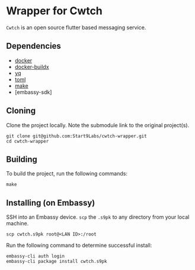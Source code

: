 # Wrapper for Cwtch

`Cwtch` is an open source flutter based messaging service.

## Dependencies

- [docker](https://docs.docker.com/get-docker)
- [docker-buildx](https://docs.docker.com/buildx/working-with-buildx/)
- [yq](https://mikefarah.gitbook.io/yq)
- [toml](https://crates.io/crates/toml-cli)
- [make](https://www.gnu.org/software/make/)
- [embassy-sdk]

## Cloning

Clone the project locally. Note the submodule link to the original project(s). 

```
git clone git@github.com:Start9Labs/cwtch-wrapper.git
cd cwtch-wrapper
```

## Building

To build the project, run the following commands:

```
make
```

## Installing (on Embassy)

SSH into an Embassy device.
`scp` the `.s9pk` to any directory from your local machine.

```
scp cwtch.s9pk root@<LAN ID>:/root
```

Run the following command to determine successful install:

```
embassy-cli auth login
embassy-cli package install cwtch.s9pk
```
